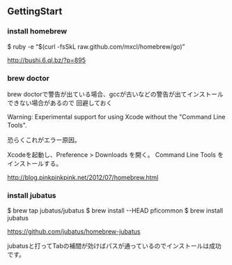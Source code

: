 ## GettingStart

### install homebrew

$ ruby -e “$(curl -fsSkL raw.github.com/mxcl/homebrew/go)”  

http://bushi.6.ql.bz/?p=895

### brew doctor

brew doctorで警告が出ている場合、gccが古いなどの警告が出てインストールできない場合があるので
回避しておく

Warning: Experimental support for using Xcode without the "Command Line Tools". 　　

恐らくこれがエラー原因。  

Xcodeを起動し、Preference > Downloads を開く。
Command Line Tools をインストールする。  

http://blog.pinkpinkpink.net/2012/07/homebrew.html

### install jubatus

$ brew tap jubatus/jubatus
$ brew install --HEAD pficommon
$ brew install jubatus

https://github.com/jubatus/homebrew-jubatus

jubatusと打ってTabの補間が効けばパスが通っているのでインストールは成功です。
